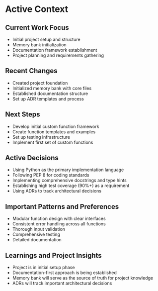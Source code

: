 # Active Context

## Current Work Focus
- Initial project setup and structure
- Memory bank initialization
- Documentation framework establishment
- Project planning and requirements gathering

## Recent Changes
- Created project foundation
- Initialized memory bank with core files
- Established documentation structure
- Set up ADR templates and process

## Next Steps
- Develop initial custom function framework
- Create function templates and examples
- Set up testing infrastructure
- Implement first set of custom functions

## Active Decisions
- Using Python as the primary implementation language
- Following PEP 8 for coding standards
- Implementing comprehensive docstrings and type hints
- Establishing high test coverage (90%+) as a requirement
- Using ADRs to track architectural decisions

## Important Patterns and Preferences
- Modular function design with clear interfaces
- Consistent error handling across all functions
- Thorough input validation
- Comprehensive testing
- Detailed documentation

## Learnings and Project Insights
- Project is in initial setup phase
- Documentation-first approach is being established
- Memory bank will serve as the source of truth for project knowledge
- ADRs will track important architectural decisions
